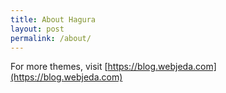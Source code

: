 ```yaml
---
title: About Hagura
layout: post
permalink: /about/
---
```


For more themes, visit [https://blog.webjeda.com](https://blog.webjeda.com)